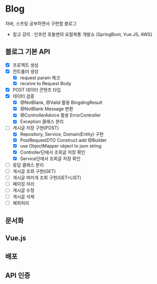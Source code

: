 # Blog
자바, 스프링 공부하면서 구현할 블로그
- 참고 강의 : 인프런 호돌맨의 요절복통 개발쇼 (SpringBoot, Vue.JS, AWS)

## 블로그 기본 API
- [x] 프로젝트 생성
- [x] 컨트롤러 생성
    - [x] request param 체크
    - [x] receive to Request Body
- [x] POST 데이터 콘텐츠 타입
- [x] 데이터 검증
  - [x] @NotBlank, @Valid 활용 BingdingResult
  - [x] @NotBlank Message 변환
  - [x] @ControllerAdvice 활용 ErrorController
   - [x] Exception 클래스 분리
- [ ] 게시글 저장 구현(POST)
  - [x] Repository, Service, Domain(Entity) 구현
  - [x] PostRequestDTO Construct add @Builder
  - [x] use ObjectMapper object to json string
  - [x] Controller단에서 조회글 저장 확인
  - [x] Service단에서 조회글 저장 확인
- [ ] 응답 클래스 분리
- [ ] 게시글 조회 구현(GET)
- [ ] 게시글 여러개 조회 구현(GET+LIST)
- [ ] 페이징 처리
- [ ] 게시글 수정
- [ ] 게시글 삭제
- [ ] 예외처리

## 문서화

## Vue.js

## 배포

## API 인증